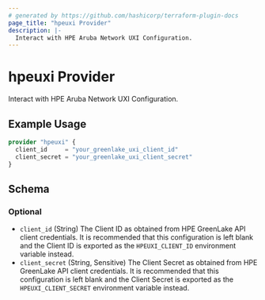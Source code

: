 ```yaml
---
# generated by https://github.com/hashicorp/terraform-plugin-docs
page_title: "hpeuxi Provider"
description: |-
  Interact with HPE Aruba Network UXI Configuration.
---
```


# hpeuxi Provider

Interact with HPE Aruba Network UXI Configuration.

## Example Usage

```terraform
provider "hpeuxi" {
  client_id     = "your_greenlake_uxi_client_id"
  client_secret = "your_greenlake_uxi_client_secret"
}
```

<!-- schema generated by tfplugindocs -->
## Schema

### Optional

- `client_id` (String) The Client ID as obtained from HPE GreenLake API client credentials. It is recommended that this configuration is left blank and the Client ID is exported as the `HPEUXI_CLIENT_ID` environment variable instead.
- `client_secret` (String, Sensitive) The Client Secret as obtained from HPE GreenLake API client credentials. It is recommended that this configuration is left blank and the Client Secret is exported as the `HPEUXI_CLIENT_SECRET` environment variable instead.
